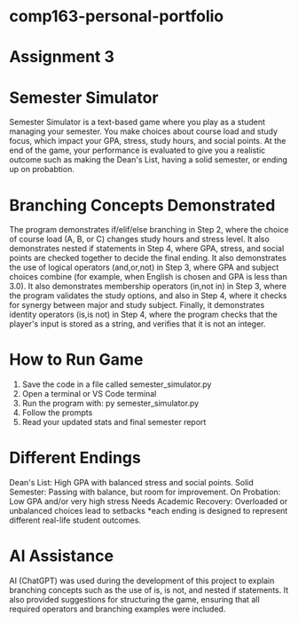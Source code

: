 # comp163-personal-portfolio
# Assignment 3

# Semester Simulator 
Semester Simulator is a text-based game where you play as a student managing your semester. You make choices about course load and study focus, which impact your GPA, stress, study hours, and social points. At the end of the game, your performance is evaluated to give you a realistic outcome such as making the Dean's List, having a solid semester, or ending up on probabtion. 

# Branching Concepts Demonstrated 
The program demonstrates if/elif/else branching in Step 2, where the choice of course load (A, B, or C) changes study hours and stress level. It also demonstrates nested if statements in Step 4, where GPA, stress, and social points are checked together to decide the final ending. It also demonstrates the use of logical operators (and,or,not) in Step 3, where GPA and subject choices combine (for example, when English is chosen and GPA is less than 3.0). It also demonstrates membership operators (in,not in) in Step 3, where the program validates the study options, and also in Step 4, where it checks for synergy between major and study subject. Finally, it demonstrates identity operators (is,is not) in Step 4, where the program checks that the player's input is stored as a string, and verifies that it is not an integer. 

# How to Run Game 
1. Save the code in a file called semester_simulator.py
2. Open a terminal or VS Code terminal 
3. Run the program with: py semester_simulator.py
4. Follow the prompts 
5. Read your updated stats and final semester report

# Different Endings
Dean's List: High GPA with balanced stress and social points. 
Solid Semester: Passing with balance, but room for improvement. 
On Probation: Low GPA and/or very high stress
Needs Academic Recovery: Overloaded or unbalanced choices lead to setbacks 
*each ending is designed to represent different real-life student outcomes. 

# AI Assistance
AI (ChatGPT) was used during the development of this project to explain branching concepts such as the use of is, is not, and nested if statements. It also provided suggestions for structuring the game, ensuring that all required operators and branching examples were included.